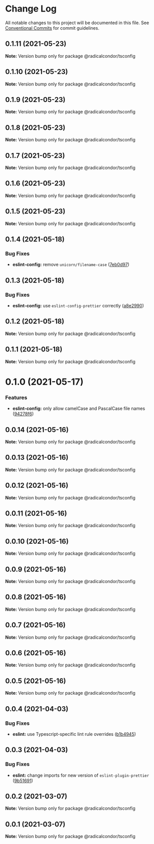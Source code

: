 # Change Log

All notable changes to this project will be documented in this file.
See [Conventional Commits](https://conventionalcommits.org) for commit guidelines.

## 0.1.11 (2021-05-23)

**Note:** Version bump only for package @radicalcondor/tsconfig





## 0.1.10 (2021-05-23)

**Note:** Version bump only for package @radicalcondor/tsconfig





## 0.1.9 (2021-05-23)

**Note:** Version bump only for package @radicalcondor/tsconfig





## 0.1.8 (2021-05-23)

**Note:** Version bump only for package @radicalcondor/tsconfig





## 0.1.7 (2021-05-23)

**Note:** Version bump only for package @radicalcondor/tsconfig





## 0.1.6 (2021-05-23)

**Note:** Version bump only for package @radicalcondor/tsconfig





## 0.1.5 (2021-05-23)

**Note:** Version bump only for package @radicalcondor/tsconfig





## 0.1.4 (2021-05-18)


### Bug Fixes

* **eslint-config:** remove `unicorn/filename-case` ([7eb0d97](https://github.com/radicalcondor/config/commit/7eb0d9736902157deb5df339148b7ff30d68ab0c))





## 0.1.3 (2021-05-18)


### Bug Fixes

* **eslint-config:** use `eslint-config-prettier` correctly ([a8e2990](https://github.com/radicalcondor/config/commit/a8e2990ebe0f023b7f894290650e35081ebdd05f))





## 0.1.2 (2021-05-18)

**Note:** Version bump only for package @radicalcondor/tsconfig





## 0.1.1 (2021-05-18)

**Note:** Version bump only for package @radicalcondor/tsconfig





# 0.1.0 (2021-05-17)


### Features

* **eslint-config:** only allow camelCase and PascalCase file names ([94278f6](https://github.com/radicalcondor/config/commit/94278f6637f55317b8f2d86257befcfa8ceb21d2))





## 0.0.14 (2021-05-16)

**Note:** Version bump only for package @radicalcondor/tsconfig





## 0.0.13 (2021-05-16)

**Note:** Version bump only for package @radicalcondor/tsconfig





## 0.0.12 (2021-05-16)

**Note:** Version bump only for package @radicalcondor/tsconfig





## 0.0.11 (2021-05-16)

**Note:** Version bump only for package @radicalcondor/tsconfig





## 0.0.10 (2021-05-16)

**Note:** Version bump only for package @radicalcondor/tsconfig





## 0.0.9 (2021-05-16)

**Note:** Version bump only for package @radicalcondor/tsconfig





## 0.0.8 (2021-05-16)

**Note:** Version bump only for package @radicalcondor/tsconfig





## 0.0.7 (2021-05-16)

**Note:** Version bump only for package @radicalcondor/tsconfig





## 0.0.6 (2021-05-16)

**Note:** Version bump only for package @radicalcondor/tsconfig





## 0.0.5 (2021-05-16)

**Note:** Version bump only for package @radicalcondor/tsconfig





## 0.0.4 (2021-04-03)


### Bug Fixes

* **eslint:** use Typescript-specific lint rule overrides ([b1b4945](https://github.com/radicalcondor/config/commit/b1b49459a5bf1bc7740ee0be11b534598bf3e3f9))





## 0.0.3 (2021-04-03)


### Bug Fixes

* **eslint:** change imports for new version of `eslint-plugin-prettier` ([9b51691](https://github.com/radicalcondor/config/commit/9b516912b2675d58d85d8393ca078fd63911285f))





## 0.0.2 (2021-03-07)

**Note:** Version bump only for package @radicalcondor/tsconfig





## 0.0.1 (2021-03-07)

**Note:** Version bump only for package @radicalcondor/tsconfig
